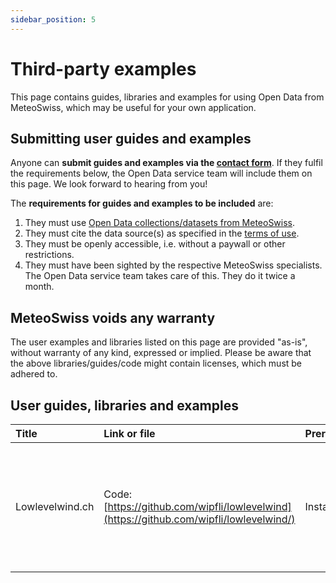 ```yaml
---
sidebar_position: 5
---
```


# Third-party examples 

This page contains guides, libraries and examples for using Open Data from MeteoSwiss, which may be useful for your own application.

## Submitting user guides and examples

Anyone can **submit guides and examples via the [contact form](https://www.meteoswiss.admin.ch/about-us/contact/contact-form.html)**. If they fulfil the requirements below, the Open Data service team will include them on this page. We look forward to hearing from you!

The **requirements for guides and examples to be included** are:
1. They must use [Open Data collections/datasets from MeteoSwiss](https://opendatadocs.meteoswiss.ch).
2. They must cite the data source(s) as specified in the [terms of use](https://opendatadocs.meteoswiss.ch/#terms-of-use).
3. They must be openly accessible, i.e. without a paywall or other restrictions.
4. They must have been sighted by the respective MeteoSwiss specialists. The Open Data service team takes care of this. They do it twice a month.

## MeteoSwiss voids any warranty

The user examples and libraries listed on this page are provided "as-is", without warranty of any kind, expressed or implied. Please be aware that the above libraries/guides/code might contain licenses, which must be adhered to.
 
## User guides, libraries and examples

| Title | Link or file | Prerequisites | Description | Author | Date |
|:------|:-------------|:--------------|:------------|:-------|:-----|
| Lowlevelwind.ch | Code: [https://github.com/wipfli/lowlevelwind](https://github.com/wipfli/lowlevelwind/) | Install Python | This uses the [Numerical weather forecasting model ICON-CH1-EPS](https://opendatadocs.meteoswiss.ch/e-forecast-data/e2-e3-numerical-weather-forecasting-model#models-specifications) (wind only). <br></br> <br></br> Application: [https://lowlevelwind.ch](https://lowlevelwind.ch/) | Oliver Wipfli | 07-2025 |
